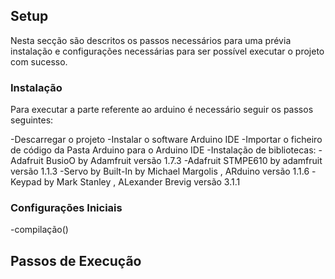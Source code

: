 

## Setup 
Nesta secção são descritos os passos necessários para uma prévia instalação e configurações necessárias para ser possível executar o projeto com sucesso. 

### Instalação

Para executar a parte referente ao arduino é necessário seguir os passos seguintes:

-Descarregar o projeto
-Instalar o software Arduino IDE
-Importar o ficheiro de código da Pasta Arduino para o Arduino IDE
-Instalação de bibliotecas:
    -Adafruit BusioO by Adamfruit versão 1.7.3
    -Adafruit STMPE610 by adamfruit versão 1.1.3
    -Servo by Built-In by Michael Margolis , ARduino versão 1.1.6
    -Keypad by Mark Stanley , ALexander Brevig versão 3.1.1


### Configurações Iniciais 
-compilação()


## Passos de Execução


